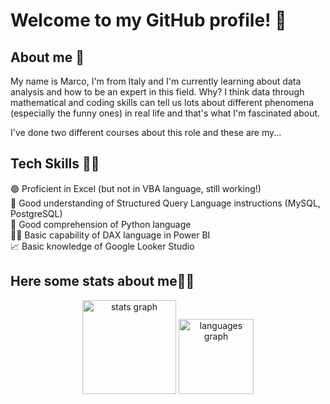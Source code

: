 # Welcome to my GitHub profile! 👋
## About me 🚀


My name is Marco, I'm from Italy and I'm currently learning about data analysis and how to be an expert in this field. Why? I think data through mathematical and coding skills can tell us lots about different phenomena (especially the funny ones) in real life and that's what I'm fascinated about.

I've done two different courses about this role and these are my...
## Tech Skills 🧑‍💻​ 
🟢 Proficient in Excel (but not in VBA language, still working!)  
​🧠 Good understanding of Structured Query Language instructions (MySQL, PostgreSQL)  
🐍​ Good comprehension of Python language  
👨‍💻​ Basic capability of DAX language in Power BI  
📈 Basic knowledge of Google Looker Studio

## Here some stats about me🔺​🔻
<div align="center">
  <img src="https://github-readme-stats.vercel.app/api?username=TripodiMarco&hide_title=false&hide_rank=false&show_icons=true&include_all_commits=true&count_private=true&disable_animations=false&theme=dracula&locale=en&hide_border=false&order=1" height="150" alt="stats graph"  />
  <img src="https://github-readme-stats.vercel.app/api/top-langs?username=TripodiMarco&locale=en&hide_title=false&layout=compact&card_width=320&langs_count=5&theme=dracula&hide_border=false&order=2" height="120" alt="languages graph"  />

###
